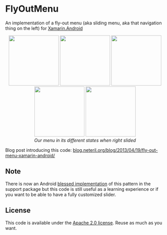 FlyOutMenu
==========

An implementation of a fly-out menu (aka sliding menu, aka that navigation thing on the left) for [Xamarin.Android](http://xamarin.com/android)

<p align="center">
    <img src="https://blog.neteril.org/wp-content/uploads/fly-menu/state1.png" width="158"> <img src="https://blog.neteril.org/wp-content/uploads/fly-menu/state2.png" width="158"> <img src="https://blog.neteril.org/wp-content/uploads/fly-menu/state3.png" width="158"> <img src="https://blog.neteril.org/wp-content/uploads/fly-menu/state4.png" width="158"> <img src="https://blog.neteril.org/wp-content/uploads/fly-menu/state5.png" width="158"> 
    <br/><em>Our menu in its different states when right slided</em>
</p>

Blog post introducing this code: [blog.neteril.org/blog/2013/04/19/fly-out-menu-xamarin-android/](https://blog.neteril.org/blog/2013/04/19/fly-out-menu-xamarin-android/)

## Note

There is now an Android [blessed implementation](http://developer.android.com/design/patterns/navigation-drawer.html) of this pattern in the support package but this code is still useful as a learning experience or if you want to be able to have a fully customized slider.

## License

This code is available under the [Apache 2.0 license](http://www.apache.org/licenses/LICENSE-2.0). Reuse as much as you want.

